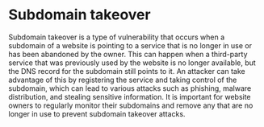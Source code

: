 # Subdomain takeover

Subdomain takeover is a type of vulnerability that occurs when a subdomain of a website is pointing to a service that is no longer in use or has been abandoned by the owner.
This can happen when a third-party service that was previously used by the website is no longer available, but the DNS record for the subdomain still points to it.
An attacker can take advantage of this by registering the service and taking control of the subdomain, which can lead to various attacks such as phishing, malware distribution, and stealing sensitive information. It is important for website owners to regularly monitor their subdomains and remove any that are no longer in use to prevent subdomain takeover attacks.